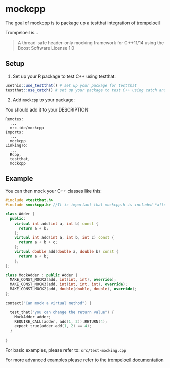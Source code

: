 
# mockcpp

<!-- badges: start -->
<!-- badges: end -->

The goal of mockcpp is to package up a testthat integration of [trompeloeil](https://github.com/rollbear/trompeloei)

Trompeloeil is...
> A thread-safe header-only mocking framework for C++11/14 using the Boost Software License 1.0

## Setup

1. Set up your R package to test C++ using testthat:

```r
usethis::use_testthat() # set up your package for testthat
testthat::use_catch() # set up your package to test C++ using catch and testthat
```

2. Add `mockcpp` to your package:

You should add it to your DESCRIPTION:

```
Remotes:
  ...
  mrc-ide/mockcpp
Imports:
  ...
  mockcpp
LinkingTo:
  ...
  Rcpp,
  testthat,
  mockcpp
```

## Example

You can then mock your C++ classes like this:

``` cpp
#include <testthat.h>
#include <mockcpp.h> //It is important that mockcpp.h is included *after* testthat.h

class Adder {
  public:
    virtual int add(int a, int b) const {
      return a + b;
    };
    virtual int add(int a, int b, int c) const {
      return a + b + c;
    };
    virtual double add(double a, double b) const {
      return a + b;
    };
};

class MockAdder : public Adder {
  MAKE_CONST_MOCK2(add, int(int, int), override);
  MAKE_CONST_MOCK3(add, int(int, int, int), override);
  MAKE_CONST_MOCK2(add, double(double, double), override);
};

context("Can mock a virtual method") {

  test_that("you can change the return value") {
    MockAdder adder;
    REQUIRE_CALL(adder, add(1, 2)).RETURN(4);
    expect_true(adder.add(1, 2) == 4);
  }
  
}
```

For basic examples, please refer to: `src/test-mocking.cpp`

For more advanced examples please refer to the [trompeloeil documentation](https://github.com/rollbear/trompeloeil#documentation)
